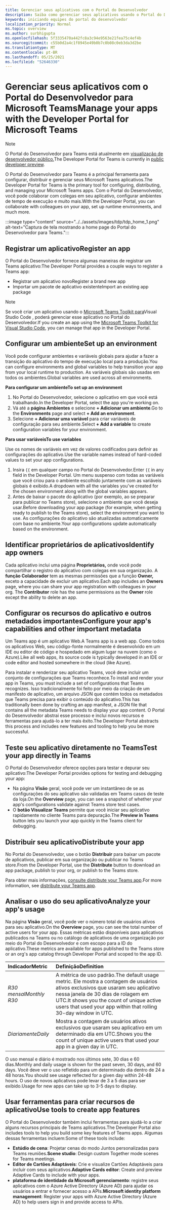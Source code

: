 ```yaml
---
title: Gerenciar seus aplicativos com o Portal do Desenvolvedor
description: Saiba como gerenciar seus aplicativos usando o Portal do Desenvolvedor para Microsoft Teams.
keywords: iniciando equipes do portal do desenvolvedor
localization_priority: Normal
ms.topic: overview
ms.author: surbhigupta
ms.openlocfilehash: 5f3335470a442fc8a3c94e9563e21fea75c4ef4b
ms.sourcegitcommit: c55b0d2a4c1f8945e49b0b7c0b08c0eb3da3d2be
ms.translationtype: MT
ms.contentlocale: pt-BR
ms.lasthandoff: 05/25/2021
ms.locfileid: "52646330"
---
```

# <a name="manage-your-apps-with-the-developer-portal-for-microsoft-teams"></a><span data-ttu-id="36879-104">Gerenciar seus aplicativos com o Portal do Desenvolvedor para Microsoft Teams</span><span class="sxs-lookup"><span data-stu-id="36879-104">Manage your apps with the Developer Portal for Microsoft Teams</span></span>

> [!NOTE]
> <span data-ttu-id="36879-105">O Portal do Desenvolvedor para Teams está atualmente em [visualização de desenvolvedor público.](~/resources/dev-preview/developer-preview-intro.md)</span><span class="sxs-lookup"><span data-stu-id="36879-105">The Developer Portal for Teams is currently in [public developer preview](~/resources/dev-preview/developer-preview-intro.md).</span></span>

<span data-ttu-id="36879-106">O Portal do Desenvolvedor para Teams é a principal ferramenta para configurar, distribuir e gerenciar seus Microsoft Teams aplicativos.</span><span class="sxs-lookup"><span data-stu-id="36879-106">The Developer Portal for Teams is the primary tool for configuring, distributing, and managing your Microsoft Teams apps.</span></span> <span data-ttu-id="36879-107">Com o Portal do Desenvolvedor, você pode colaborar com colegas em seu aplicativo, configurar ambientes de tempo de execução e muito mais.</span><span class="sxs-lookup"><span data-stu-id="36879-107">With the Developer Portal, you can collaborate with colleagues on your app, set up runtime environments, and much more.</span></span>

:::image type="content" source="../../assets/images/tdp/tdp_home_1.png" alt-text="Captura de tela mostrando a home page do Portal do Desenvolvedor para Teams.":::

## <a name="register-an-app"></a><span data-ttu-id="36879-109">Registrar um aplicativo</span><span class="sxs-lookup"><span data-stu-id="36879-109">Register an app</span></span>

<span data-ttu-id="36879-110">O Portal do Desenvolvedor fornece algumas maneiras de registrar um Teams aplicativo:</span><span class="sxs-lookup"><span data-stu-id="36879-110">The Developer Portal provides a couple ways to register a Teams app:</span></span>

* <span data-ttu-id="36879-111">Registrar um aplicativo novo</span><span class="sxs-lookup"><span data-stu-id="36879-111">Register a brand new app</span></span>
* <span data-ttu-id="36879-112">Importar um pacote de aplicativo existente</span><span class="sxs-lookup"><span data-stu-id="36879-112">Import an existing app package</span></span>

> [!NOTE]
> <span data-ttu-id="36879-113">Se você criar um aplicativo usando o [Microsoft Teams Toolkit para](https://marketplace.visualstudio.com/items?itemName=TeamsDevApp.ms-teams-vscode-extension)Visual Studio Code , poderá gerenciar esse aplicativo no Portal do Desenvolvedor.</span><span class="sxs-lookup"><span data-stu-id="36879-113">If you create an app using the [Microsoft Teams Toolkit for Visual Studio Code](https://marketplace.visualstudio.com/items?itemName=TeamsDevApp.ms-teams-vscode-extension), you can manage that app in the Developer Portal.</span></span>

## <a name="set-up-an-environment"></a><span data-ttu-id="36879-114">Configurar um ambiente</span><span class="sxs-lookup"><span data-stu-id="36879-114">Set up an environment</span></span>

<span data-ttu-id="36879-115">Você pode configurar ambientes e variáveis globais para ajudar a fazer a transição do aplicativo do tempo de execução local para a produção.</span><span class="sxs-lookup"><span data-stu-id="36879-115">You can configure environments and global variables to help transition your app from your local runtime to production.</span></span> <span data-ttu-id="36879-116">As variáveis globais são usadas em todos os ambientes.</span><span class="sxs-lookup"><span data-stu-id="36879-116">Global variables are used across all environments.</span></span>

<span data-ttu-id="36879-117">**Para configurar um ambiente**</span><span class="sxs-lookup"><span data-stu-id="36879-117">**To set up an environment**</span></span>

1. <span data-ttu-id="36879-118">No Portal do Desenvolvedor, selecione o aplicativo em que você está trabalhando.</span><span class="sxs-lookup"><span data-stu-id="36879-118">In the Developer Portal, select the app you're working on.</span></span>
2. <span data-ttu-id="36879-119">Vá até a **página Ambientes** e selecione **+ Adicionar um ambiente**.</span><span class="sxs-lookup"><span data-stu-id="36879-119">Go to the **Environments** page and select **+ Add an environment**.</span></span>
3. <span data-ttu-id="36879-120">Selecione **+ Adicionar uma variável** para criar variáveis de configuração para seu ambiente.</span><span class="sxs-lookup"><span data-stu-id="36879-120">Select **+ Add a variable** to create configuration variables for your environment.</span></span>

<span data-ttu-id="36879-121">**Para usar variáveis**</span><span class="sxs-lookup"><span data-stu-id="36879-121">**To use variables**</span></span>

<span data-ttu-id="36879-122">Use os nomes de variáveis em vez de valores codificados para definir as configurações do aplicativo.</span><span class="sxs-lookup"><span data-stu-id="36879-122">Use the variable names instead of hard-coded values to set your app configurations.</span></span>

1. <span data-ttu-id="36879-123">Insira `{{` em qualquer campo no Portal do Desenvolvedor.</span><span class="sxs-lookup"><span data-stu-id="36879-123">Enter `{{` in any field in the Developer Portal.</span></span> <span data-ttu-id="36879-124">Um menu suspenso com todas as variáveis que você criou para o ambiente escolhido juntamente com as variáveis globais é exibido.</span><span class="sxs-lookup"><span data-stu-id="36879-124">A dropdown with all the variables you've created for the chosen environment along with the global variables appears.</span></span>  
1. <span data-ttu-id="36879-125">Antes de baixar o pacote do aplicativo (por exemplo, ao se preparar para publicar no Teams store), selecione o ambiente que você deseja usar.</span><span class="sxs-lookup"><span data-stu-id="36879-125">Before downloading your app package (for example, when getting ready to publish to the Teams store), select the environment you want to use.</span></span> <span data-ttu-id="36879-126">As configurações do aplicativo são atualizadas automaticamente com base no ambiente.</span><span class="sxs-lookup"><span data-stu-id="36879-126">Your app configurations update automatically based on the environment.</span></span> 

## <a name="identify-app-owners"></a><span data-ttu-id="36879-127">Identificar proprietários de aplicativos</span><span class="sxs-lookup"><span data-stu-id="36879-127">Identify app owners</span></span>

<span data-ttu-id="36879-128">Cada aplicativo inclui uma página **Proprietários,** onde você pode compartilhar o registro do aplicativo com colegas em sua organização. A **função Colaborador** tem as mesmas permissões que a função **Owner,** exceto a capacidade de excluir um aplicativo.</span><span class="sxs-lookup"><span data-stu-id="36879-128">Each app includes an **Owners** page, where you can share your app registration with colleagues in your org. The **Contributor** role has the same permissions as the **Owner** role except the ability to delete an app.</span></span>

## <a name="configure-your-apps-capabilities-and-other-important-metadata"></a><span data-ttu-id="36879-129">Configurar os recursos do aplicativo e outros metadados importantes</span><span class="sxs-lookup"><span data-stu-id="36879-129">Configure your app's capabilities and other important metadata</span></span>

<span data-ttu-id="36879-130">Um Teams app é um aplicativo Web.</span><span class="sxs-lookup"><span data-stu-id="36879-130">A Teams app is a web app.</span></span> <span data-ttu-id="36879-131">Como todos os aplicativos Web, seu código-fonte normalmente é desenvolvido em um IDE ou editor de código e hospedado em algum lugar na nuvem (como o Azure).</span><span class="sxs-lookup"><span data-stu-id="36879-131">Like all web apps, its source code is typically developed in an IDE or code editor and hosted somewhere in the cloud (like Azure).</span></span>

<span data-ttu-id="36879-132">Para instalar e renderizar seu aplicativo Teams, você deve incluir um conjunto de configurações que Teams reconhece.</span><span class="sxs-lookup"><span data-stu-id="36879-132">To install and render your app in Teams, you must include a set of configurations that Teams recognizes.</span></span> <span data-ttu-id="36879-133">Isso tradicionalmente foi feito por meio da criação de um manifesto de aplicativo, um arquivo JSON que contém todos os metadados que Teams precisa para exibir o conteúdo do aplicativo.</span><span class="sxs-lookup"><span data-stu-id="36879-133">This has traditionally been done by crafting an app manifest, a JSON file that contains all the metadata Teams needs to display your app content.</span></span> <span data-ttu-id="36879-134">O Portal do Desenvolvedor abstrai esse processo e inclui novos recursos e ferramentas para ajudá-lo a ter mais êxito.</span><span class="sxs-lookup"><span data-stu-id="36879-134">The Developer Portal abstracts this process and includes new features and tooling to help you be more successful.</span></span>

## <a name="test-your-app-directly-in-teams"></a><span data-ttu-id="36879-135">Teste seu aplicativo diretamente no Teams</span><span class="sxs-lookup"><span data-stu-id="36879-135">Test your app directly in Teams</span></span>

<span data-ttu-id="36879-136">O Portal do Desenvolvedor oferece opções para testar e depurar seu aplicativo:</span><span class="sxs-lookup"><span data-stu-id="36879-136">The Developer Portal provides options for testing and debugging your app:</span></span>

* <span data-ttu-id="36879-137">Na página **Visão** geral, você pode ver um instantâneo de se as configurações do seu aplicativo são validadas em Teams casos de teste da loja.</span><span class="sxs-lookup"><span data-stu-id="36879-137">On the **Overview** page, you can see a snapshot of whether your app's configurations validate against Teams store test cases.</span></span>
* <span data-ttu-id="36879-138">O **botão Visualizar Teams** permite que você iniciar seu aplicativo rapidamente no cliente Teams para depuração.</span><span class="sxs-lookup"><span data-stu-id="36879-138">The **Preview in Teams** button lets you launch your app quickly in the Teams client for debugging.</span></span>

## <a name="distribute-your-app"></a><span data-ttu-id="36879-139">Distribuir seu aplicativo</span><span class="sxs-lookup"><span data-stu-id="36879-139">Distribute your app</span></span>

<span data-ttu-id="36879-140">No Portal do Desenvolvedor, use o botão **Distribuir** para baixar um pacote de aplicativos, publicar em sua organização ou publicar no Teams store.</span><span class="sxs-lookup"><span data-stu-id="36879-140">From the Developer Portal, use the **Distribute** button to download an app package, publish to your org, or publish to the Teams store.</span></span>

<span data-ttu-id="36879-141">Para obter mais informações, [consulte distribute your Teams app](~/concepts/deploy-and-publish/apps-publish-overview.md).</span><span class="sxs-lookup"><span data-stu-id="36879-141">For more information, see [distribute your Teams app](~/concepts/deploy-and-publish/apps-publish-overview.md).</span></span>

## <a name="analyze-your-apps-usage"></a><span data-ttu-id="36879-142">Analisar o uso do seu aplicativo</span><span class="sxs-lookup"><span data-stu-id="36879-142">Analyze your app's usage</span></span>

<span data-ttu-id="36879-143">Na página **Visão** geral, você pode ver o número total de usuários ativos para seu aplicativo.</span><span class="sxs-lookup"><span data-stu-id="36879-143">On the **Overview** page, you can see the total number of active users for your app.</span></span> <span data-ttu-id="36879-144">Essas métricas estão disponíveis para aplicativos publicados na Teams ou no catálogo de aplicativos de uma organização por meio do Portal do Desenvolvedor e com escopo para a ID do aplicativo.</span><span class="sxs-lookup"><span data-stu-id="36879-144">These metrics are available for apps published to the Teams store or an org's app catalog through Developer Portal and scoped to the app ID.</span></span>

| <span data-ttu-id="36879-145">Indicador</span><span class="sxs-lookup"><span data-stu-id="36879-145">Metric</span></span> | <span data-ttu-id="36879-146">Definição</span><span class="sxs-lookup"><span data-stu-id="36879-146">Definition</span></span> |
| :-----------------------| :------------------------------------------------------------------------------------------------------|
| <span data-ttu-id="36879-147">*R30 mensal*</span><span class="sxs-lookup"><span data-stu-id="36879-147">*Monthly R30*</span></span> | <span data-ttu-id="36879-148">A métrica de uso padrão.</span><span class="sxs-lookup"><span data-stu-id="36879-148">The default usage metric.</span></span> <span data-ttu-id="36879-149">Ele mostra a contagem de usuários ativos exclusivos que usaram seu aplicativo nessa janela de 30 dias de rolagem em UTC.</span><span class="sxs-lookup"><span data-stu-id="36879-149">It shows you the count of unique active users that used your app within that rolling 30-day window in UTC.</span></span> |
| <span data-ttu-id="36879-150">*Diariamente*</span><span class="sxs-lookup"><span data-stu-id="36879-150">*Daily*</span></span> | <span data-ttu-id="36879-151">Mostra a contagem de usuários ativos exclusivos que usaram seu aplicativo em um determinado dia em UTC.</span><span class="sxs-lookup"><span data-stu-id="36879-151">Shows you the count of unique active users that used your app in a given day in UTC.</span></span> |

<span data-ttu-id="36879-152">O uso mensal e diário é mostrado nos últimos sete, 30 dias e 60 dias.</span><span class="sxs-lookup"><span data-stu-id="36879-152">Monthly and daily usage is shown for the past seven, 30 days, and 60 days.</span></span> <span data-ttu-id="36879-153">Você deve ver o uso refletido para um determinado dia dentro de 24 a 48 horas.</span><span class="sxs-lookup"><span data-stu-id="36879-153">You should see usage reflected for a given day within 24-48 hours.</span></span> <span data-ttu-id="36879-154">O uso de novos aplicativos pode levar de 3 a 5 dias para ser exibido.</span><span class="sxs-lookup"><span data-stu-id="36879-154">Usage for new apps can take up to 3-5 days to display.</span></span>

## <a name="use-tools-to-create-app-features"></a><span data-ttu-id="36879-155">Usar ferramentas para criar recursos de aplicativo</span><span class="sxs-lookup"><span data-stu-id="36879-155">Use tools to create app features</span></span>

<span data-ttu-id="36879-156">O Portal do Desenvolvedor também inclui ferramentas para ajudá-lo a criar alguns recursos principais de Teams aplicativos.</span><span class="sxs-lookup"><span data-stu-id="36879-156">The Developer Portal also includes tools to help you build some key features of Teams apps.</span></span> <span data-ttu-id="36879-157">Algumas dessas ferramentas incluem:</span><span class="sxs-lookup"><span data-stu-id="36879-157">Some of these tools include:</span></span>

* <span data-ttu-id="36879-158">**Estúdio de cena**: Projetar cenas do modo Juntos personalizadas para Teams reuniões.</span><span class="sxs-lookup"><span data-stu-id="36879-158">**Scene studio**: Design custom Together mode scenes for Teams meetings.</span></span>
* <span data-ttu-id="36879-159">**Editor de Cartões Adaptáveis**: Crie e visualize Cartões Adaptáveis para incluir com seus aplicativos.</span><span class="sxs-lookup"><span data-stu-id="36879-159">**Adaptive Cards editor**: Create and preview Adaptive Cards to include with your apps.</span></span>
* <span data-ttu-id="36879-160">**plataforma de identidade da Microsoft gerenciamento**: registre seus aplicativos com o Azure Active Directory (Azure AD) para ajudar os usuários a entrar e fornecer acesso a APIs.</span><span class="sxs-lookup"><span data-stu-id="36879-160">**Microsoft identity platform management**: Register your apps with Azure Active Directory (Azure AD) to help users sign in and provide access to APIs.</span></span>
